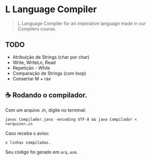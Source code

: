 # L Language Compiler

> L Language Compiler for an imperative language made in our Compilers course.

## TODO

- Atribuição de Strings (char por char)
- Write, WriteLn, Read
- Repetição - While
- Comparação de Strings (com loop)
- Consertar M + rax

## ☕ Rodando o compilador.

Com um arquivo .in, digite no terminal:

```
javac Compilador.java -encoding UTF-8 && java Compilador < <arquivo>.in
```

Caso receba o aviso:
```
x linhas compiladas.
```

Seu código foi gerado em `arq.asm`. 
